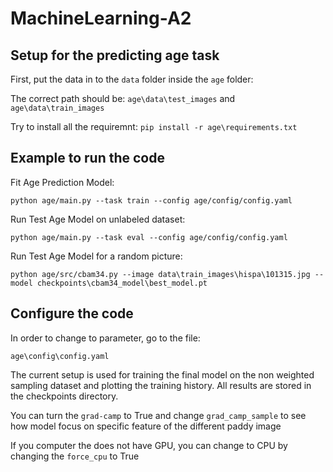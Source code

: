 # MachineLearning-A2

## Setup for the predicting age task

First, put the data in to the `data` folder inside the `age` folder:
 
The correct path should be: `age\data\test_images` and `age\data\train_images`

Try to install all the requiremnt:
`pip install -r age\requirements.txt`

## Example to run the code

Fit Age Prediction Model:

`python age/main.py --task train --config age/config/config.yaml`

Run Test Age Model on unlabeled dataset:

`python age/main.py --task eval --config age/config/config.yaml`

Run Test Age Model for a random picture:

`python age/src/cbam34.py --image data\train_images\hispa\101315.jpg --model checkpoints\cbam34_model\best_model.pt`

## Configure the code

In order to change to parameter, go to the file:

`age\config\config.yaml`

The current setup is used for training the final model on the non weighted sampling dataset and plotting the training history. All results are stored in the checkpoints directory.

You can turn the `grad-camp` to True and change `grad_camp_sample` to see how model focus on specific feature of the different paddy image

If you computer the does not have GPU, you can change to CPU by changing the `force_cpu` to True
